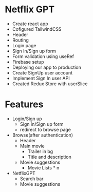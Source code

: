 # Netflix GPT

- Create react app
- Cofigured TailwindCSS
- Header
- Routing
- Login page
- Sign In/Sign up form
- Form validation using useRef
- Firebase setup
- Deploying our app to production
- Create SignUp user account
- Implement Sign In user API
- Created Redux Store with userSlice

# Features

- Login/Sign up
  - Sign in/Sign up form
  - redirect to browse page
- Browse(after authentication)
  - Header
  - Main movie
    - Trailer in bg
    - Title and description
  - Movie suggestions
    - Movie Lists \* n
- NetflixGPT
  - Search bar
  - Movie suggestions
